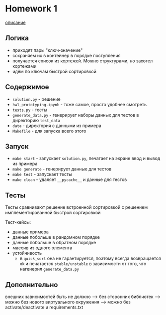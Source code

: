 # Homework 1
[описание](https://github.com/mailcourses/hse_algorithms_and_data_structures_spring_2024/blob/21ee0b23ba9a9468d5f5b86949059bfba58ca212/lesson-03/homework.md)
## Логика
- приходят пары "ключ-значение"
- сохраняем их в контейнер в порядке поступления
- получается список из кортежей. Можно структурами, но захотел кортежами
- идём по ключам быстрой сортировкой

## Содержимое
- `solution.py` - решение
- `hw1_prototyping.ipynb` - тоже самое, просто удобнее смотреть
- `tests.py` - тесты
- `generate_data.py` - генерирует наборы данных для тестов в директорию `test_data`
- `data` - директория с данными из примера
- `Makefile` - для запуска всего этого

## Запуск
- `make start` - запускает `solution.py`, печатает на экране ввод и вывод из примера
- `make generate` - генерирует данные для тестов
- `make test` - запускает тесты
- `make clean` - удаляет `__pycache__` и данные для тестов

## Тесты
Тесты сравнивают решение встроенной сортировкой с решением имплементированной быстрой сортировкой

Тест-кейсы:
- данные примера
- данные побольше в рандомном порядке
- данные побольше в обратном порядке
- массив из одного элемента
- устойчивость
	- в `quick_sort` она не гарантируется, поэтому всегда возвращается `ok` и печатается `stable/unstable` в зависимости от того, что нагенерил `generate_data.py`

## Дополнительно
внешних зависимостей быть не должно —> без сторонних библиотек —> можно без нового виртуального окружения —> можно без activate/deactivate и requirements.txt